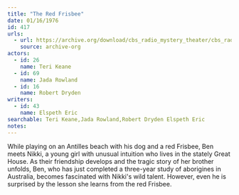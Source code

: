 ```yaml
---
title: "The Red Frisbee"
date: 01/16/1976
id: 417
urls: 
  - url: https://archive.org/download/cbs_radio_mystery_theater/cbs_radio_mystery_theater-0401-0450.zip/cbs_radio_mystery_theater-0401-0450%2Fcbsrmt_0417_the_red_frisbee.mp3
    source: archive-org
actors:  
  - id: 26
    name: Teri Keane  
  - id: 69
    name: Jada Rowland  
  - id: 16
    name: Robert Dryden
writers:  
  - id: 43
    name: Elspeth Eric
searchable: Teri Keane,Jada Rowland,Robert Dryden Elspeth Eric
notes:  
---
```

While playing on an Antilles beach with his dog and a red Frisbee, Ben meets Nikki, a young girl with unusual intuition who lives in the stately Great House. As their friendship develops and the tragic story of her brother unfolds, Ben, who has just completed a three-year study of aborigines in Australia, becomes fascinated with Nikki's wild talent. However, even he is surprised by the lesson she learns from the red Frisbee.